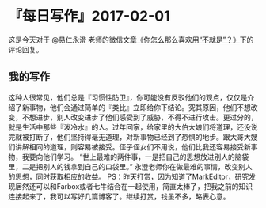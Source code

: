 # 『每日写作』2017-02-01

这是今天对于  [@易仁永澄](http://weibo.com/u/1640237087)  老师的微信文章[《你怎么那么喜欢用“不就是”？》](http://chuansong.me/n/1557978152651)下的评论回复。

## 我的写作

这种人很常见，他们总是『习惯性防卫』，你可能没有反驳他们的观点，仅仅是介绍了新事物，他们会通过简单的『类比』立即给你下结论。究其原因，他们不想改变，不想进步，别人改变进步了他们感受到了威胁，不得不进行攻击。更过分的，就是生活中那些『泼冷水』的人。过年回家，给家里的大伯大娘们将道理，还没说完就被打断了，他们坚持得毫无道理，对新事物已经到了恐惧的地步。跟大哥大嫂们讲解相同的道理，则容易被接受。侄子侄女们不用说，他们比我还容易接受新事物，我要向他们学习。 “世上最难的两件事，一是把自己的思想放进别人的脑袋里，二是把别人的钱拿到自己的口袋里。”  永澄老师你在做最难的事情，改变别人的思想，同时获取相应的收益。 PS：昨天打赏，因为知道了MarkEditor，研究发现居然还可以和Farbox或者七牛结合在一起使用，简直太棒了，把我之前的知识连接起来了，我可以写好几篇博客了。继续打赏，钱虽不多，略表心意。